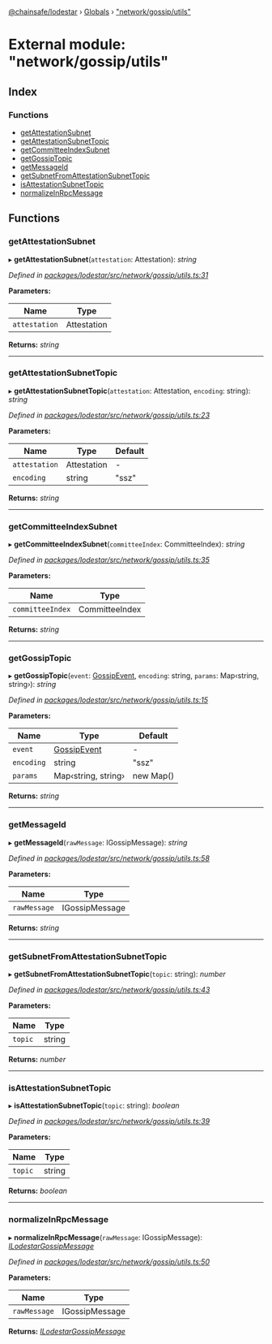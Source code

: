 [@chainsafe/lodestar](../README.md) › [Globals](../globals.md) › ["network/gossip/utils"](_network_gossip_utils_.md)

# External module: "network/gossip/utils"

## Index

### Functions

* [getAttestationSubnet](_network_gossip_utils_.md#getattestationsubnet)
* [getAttestationSubnetTopic](_network_gossip_utils_.md#getattestationsubnettopic)
* [getCommitteeIndexSubnet](_network_gossip_utils_.md#getcommitteeindexsubnet)
* [getGossipTopic](_network_gossip_utils_.md#getgossiptopic)
* [getMessageId](_network_gossip_utils_.md#getmessageid)
* [getSubnetFromAttestationSubnetTopic](_network_gossip_utils_.md#getsubnetfromattestationsubnettopic)
* [isAttestationSubnetTopic](_network_gossip_utils_.md#isattestationsubnettopic)
* [normalizeInRpcMessage](_network_gossip_utils_.md#normalizeinrpcmessage)

## Functions

###  getAttestationSubnet

▸ **getAttestationSubnet**(`attestation`: Attestation): *string*

*Defined in [packages/lodestar/src/network/gossip/utils.ts:31](https://github.com/ChainSafe/lodestar/blob/2fb982b/packages/lodestar/src/network/gossip/utils.ts#L31)*

**Parameters:**

Name | Type |
------ | ------ |
`attestation` | Attestation |

**Returns:** *string*

___

###  getAttestationSubnetTopic

▸ **getAttestationSubnetTopic**(`attestation`: Attestation, `encoding`: string): *string*

*Defined in [packages/lodestar/src/network/gossip/utils.ts:23](https://github.com/ChainSafe/lodestar/blob/2fb982b/packages/lodestar/src/network/gossip/utils.ts#L23)*

**Parameters:**

Name | Type | Default |
------ | ------ | ------ |
`attestation` | Attestation | - |
`encoding` | string | "ssz" |

**Returns:** *string*

___

###  getCommitteeIndexSubnet

▸ **getCommitteeIndexSubnet**(`committeeIndex`: CommitteeIndex): *string*

*Defined in [packages/lodestar/src/network/gossip/utils.ts:35](https://github.com/ChainSafe/lodestar/blob/2fb982b/packages/lodestar/src/network/gossip/utils.ts#L35)*

**Parameters:**

Name | Type |
------ | ------ |
`committeeIndex` | CommitteeIndex |

**Returns:** *string*

___

###  getGossipTopic

▸ **getGossipTopic**(`event`: [GossipEvent](../enums/_network_gossip_constants_.gossipevent.md), `encoding`: string, `params`: Map‹string, string›): *string*

*Defined in [packages/lodestar/src/network/gossip/utils.ts:15](https://github.com/ChainSafe/lodestar/blob/2fb982b/packages/lodestar/src/network/gossip/utils.ts#L15)*

**Parameters:**

Name | Type | Default |
------ | ------ | ------ |
`event` | [GossipEvent](../enums/_network_gossip_constants_.gossipevent.md) | - |
`encoding` | string | "ssz" |
`params` | Map‹string, string› | new Map() |

**Returns:** *string*

___

###  getMessageId

▸ **getMessageId**(`rawMessage`: IGossipMessage): *string*

*Defined in [packages/lodestar/src/network/gossip/utils.ts:58](https://github.com/ChainSafe/lodestar/blob/2fb982b/packages/lodestar/src/network/gossip/utils.ts#L58)*

**Parameters:**

Name | Type |
------ | ------ |
`rawMessage` | IGossipMessage |

**Returns:** *string*

___

###  getSubnetFromAttestationSubnetTopic

▸ **getSubnetFromAttestationSubnetTopic**(`topic`: string): *number*

*Defined in [packages/lodestar/src/network/gossip/utils.ts:43](https://github.com/ChainSafe/lodestar/blob/2fb982b/packages/lodestar/src/network/gossip/utils.ts#L43)*

**Parameters:**

Name | Type |
------ | ------ |
`topic` | string |

**Returns:** *number*

___

###  isAttestationSubnetTopic

▸ **isAttestationSubnetTopic**(`topic`: string): *boolean*

*Defined in [packages/lodestar/src/network/gossip/utils.ts:39](https://github.com/ChainSafe/lodestar/blob/2fb982b/packages/lodestar/src/network/gossip/utils.ts#L39)*

**Parameters:**

Name | Type |
------ | ------ |
`topic` | string |

**Returns:** *boolean*

___

###  normalizeInRpcMessage

▸ **normalizeInRpcMessage**(`rawMessage`: IGossipMessage): *[ILodestarGossipMessage](../interfaces/_network_gossip_interface_.ilodestargossipmessage.md)*

*Defined in [packages/lodestar/src/network/gossip/utils.ts:50](https://github.com/ChainSafe/lodestar/blob/2fb982b/packages/lodestar/src/network/gossip/utils.ts#L50)*

**Parameters:**

Name | Type |
------ | ------ |
`rawMessage` | IGossipMessage |

**Returns:** *[ILodestarGossipMessage](../interfaces/_network_gossip_interface_.ilodestargossipmessage.md)*

